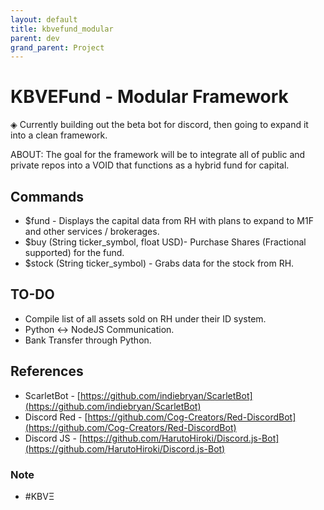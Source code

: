 ```yaml
---
layout: default
title: kbvefund_modular
parent: dev
grand_parent: Project
---
```

# KBVEFund - Modular Framework

◈ Currently building out the beta bot for discord, then going to expand it into a clean framework.

ABOUT: The goal for the framework will be to integrate all of public and private repos into a VOID that functions as a hybrid fund for capital.

## Commands

-   $fund - Displays the capital data from RH with plans to expand to M1F and other services / brokerages.
-   $buy (String ticker_symbol, float USD)- Purchase Shares (Fractional supported) for the fund.
-   $stock (String ticker_symbol) - Grabs data for the stock from RH.

## TO-DO

-   Compile list of all assets sold on RH under their ID system.
-   Python <-> NodeJS Communication.
-   Bank Transfer through Python.

## References

-   ScarletBot - [https://github.com/indiebryan/ScarletBot](https://github.com/indiebryan/ScarletBot)
-   Discord Red - [https://github.com/Cog-Creators/Red-DiscordBot](https://github.com/Cog-Creators/Red-DiscordBot)
-   Discord JS - [https://github.com/HarutoHiroki/Discord.js-Bot](https://github.com/HarutoHiroki/Discord.js-Bot)

### Note
- #KBVΞ 

